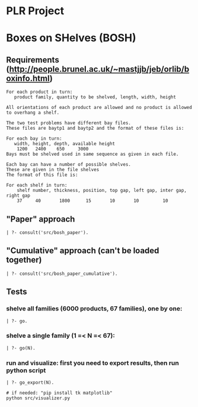 
# PLR Project
# Boxes on SHelves (BOSH) 

## Requirements (http://people.brunel.ac.uk/~mastjjb/jeb/orlib/boxinfo.html)

```
For each product in turn:
   product family, quantity to be shelved, length, width, height

All orientations of each product are allowed and no product is allowed 
to overhang a shelf.

The two test problems have different bay files. 
These files are baytp1 and baytp2 and the format of these files is:

For each bay in turn:
   width, height, depth, available height
    1200   2400    650     3000
Bays must be shelved used in same sequence as given in each file.

Each bay can have a number of possible shelves.
These are given in the file shelves
The format of this file is:

For each shelf in turn:
    shelf number, thickness, position, top gap, left gap, inter gap, right gap
	37	   40   	1800   	  15	   10 	    10 	       10 
```

## "Paper" approach 
```
| ?- consult('src/bosh_paper').
```
## "Cumulative" approach (can't be loaded together) 
```
| ?- consult('src/bosh_paper_cumulative').
```

## Tests
### shelve all families (6000 products, 67 families), one by one: 
```
| ?- go.
``` 

###  shelve a single family (1 =< N =< 67): 
```
| ?- go(N). 
```

### run and visualize: first you need to export results, then run python script 
 
```
| ?- go_export(N).

# if needed: "pip install tk matplotlib"
python src/visualizer.py
 ```